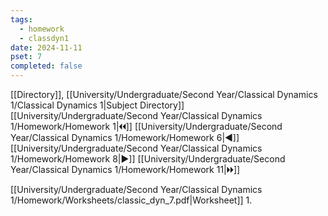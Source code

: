 ```yaml
---
tags:
  - homework
  - classdyn1
date: 2024-11-11
pset: 7
completed: false
---
```

[[Directory]], [[University/Undergraduate/Second Year/Classical Dynamics 1/Classical Dynamics 1|Subject Directory]]
[[University/Undergraduate/Second Year/Classical Dynamics 1/Homework/Homework 1|🞀🞀]] [[University/Undergraduate/Second Year/Classical Dynamics 1/Homework/Homework 6|◀]] [[University/Undergraduate/Second Year/Classical Dynamics 1/Homework/Homework 8|▶]] [[University/Undergraduate/Second Year/Classical Dynamics 1/Homework/Homework 11|🞂🞂]]

[[University/Undergraduate/Second Year/Classical Dynamics 1/Homework/Worksheets/classic_dyn_7.pdf|Worksheet]]
1. 
